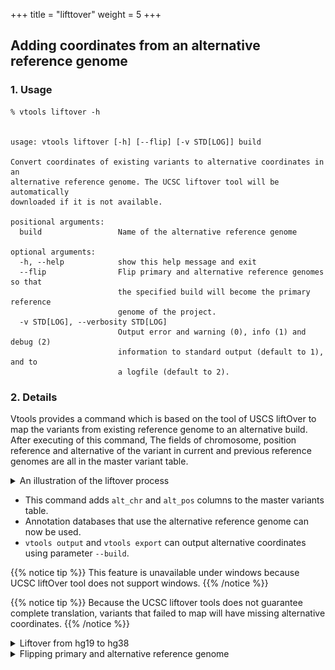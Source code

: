 
+++
title = "lifttover"
weight = 5
+++




## Adding coordinates from an alternative reference genome 

### 1. Usage

    % vtools liftover -h
    

    usage: vtools liftover [-h] [--flip] [-v STD[LOG]] build
    
    Convert coordinates of existing variants to alternative coordinates in an
    alternative reference genome. The UCSC liftover tool will be automatically
    downloaded if it is not available.
    
    positional arguments:
      build                 Name of the alternative reference genome
    
    optional arguments:
      -h, --help            show this help message and exit
      --flip                Flip primary and alternative reference genomes so that
                            the specified build will become the primary reference
                            genome of the project.
      -v STD[LOG], --verbosity STD[LOG]
                            Output error and warning (0), info (1) and debug (2)
                            information to standard output (default to 1), and to
                            a logfile (default to 2).
    



### 2. Details

Vtools provides a command which is based on the tool of USCS liftOver to map the variants from existing reference genome to an alternative build. After executing of this command, The fields of chromosome, position reference and alternative of the variant in current and previous reference genomes are all in the master variant table. 

<details><summary> An illustration of the liftover process </summary>
<img src=liftover.png/>
</details>


*   This command adds `alt_chr` and `alt_pos` columns to the master variants table. 
*   Annotation databases that use the alternative reference genome can now be used. 
*   `vtools output` and `vtools export` can output alternative coordinates using parameter `--build`. 

{{% notice tip %}}
This feature is unavailable under windows because UCSC liftOver tool does not support windows. 
{{% /notice %}}

{{% notice tip %}}
Because the UCSC liftover tools does not guarantee complete translation, variants that failed to map will have missing alternative coordinates. 
{{% /notice %}}

<details><summary> Liftover from hg19 to hg38</summary> The following example demonstrates how to liftOver a project from hg18 to hg19. Note that the UCSC liftOver tool and needed chain files are automatically downloaded if they are not available. 


    % vtools init -f liftover
    % vtools import V1-3_hg19.vcf --build hg19
    % vtools liftover hg38
    

    INFO: Downloading liftOver chain file from UCSC
    INFO: Exporting variants in BED format
    Exporting variants: 100% [===============================] 288 110.5K/s in 00:00:00
    INFO: Running UCSC liftOver tool
    Updating table variant: 100% [============================] 288 780.0/s in 00:00:00

    

After the liftOver operation, three more fields are added to the master variant table (alt\_bin, alt\_chr, alt_pos) 



    % vtools show table variant

    Name:                   variant
    Description:            Master variant table
    Creation date:          May29
    Command:
    Fields:                 variant_id, bin, chr, pos, ref, alt, alt_bin, alt_chr, alt_pos
    Number of variants:     1611
    

    variant_id, bin, chr, pos, ref, alt, DP, alt_bin, alt_chr, alt_pos
    52,586,1,230047,A,T,586,1,260296
    53,586,1,230058,T,G,586,1,260307
    54,586,1,231480,G,C,586,1,261729
    55,586,1,231504,G,A,586,1,261753
    56,586,1,231526,C,T,586,1,261775
    57,586,1,232223,C,T,587,1,262472
    58,586,1,234301,T,C,587,1,264550
    59,586,1,234308,A,G,587,1,264557
    ... ...
    

</details>

<details><summary> Flipping primary and alternative reference genome</summary> 



    % vtools show
    

    Project name:                test
    Primary reference genome:    hg19
    Secondary reference genome:  hg38
    Storage method:              hdf5
    Variant tables:              variant
    Annotation databases:
    

    % vtools liftover hg38 --flip
    

    INFO: Downloading liftOver chain file from UCSC
    INFO: Exporting variants in BED format
    Exporting variants: 100% [===============================] 288 116.2K/s in 00:00:00
    INFO: Running UCSC liftOver tool
    INFO: Flipping primary and alternative reference genome
    Updating table variant: 100% [============================] 288 612.1/s in 00:00:00

    



Interruption of the flipping process will leave the project unusable because of mixed coordinates. 



    % vtools show
    

    Project name:                test
    Primary reference genome:    hg38
    Secondary reference genome:  hg19
    Storage method:              hdf5
    Variant tables:              variant
    Annotation databases: 
    

    % vtools show table variant
    

    variant_id, bin, chr, pos, ref, alt, DP, alt_bin, alt_chr, alt_pos
    52,586,1,260296,A,T,586,1,230047
    53,586,1,260307,T,G,586,1,230058
    54,586,1,261729,G,C,586,1,231480
    55,586,1,261753,G,A,586,1,231504
    56,586,1,261775,C,T,586,1,231526
    57,587,1,262472,C,T,586,1,232223
    58,587,1,264550,T,C,586,1,234301
    59,587,1,264557,A,G,586,1,234308
    ... ...
    

</details>